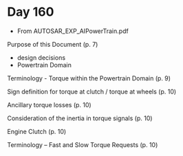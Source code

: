 # Day 160

* From AUTOSAR\_EXP\_AIPowerTrain.pdf

Purpose of this Document (p. 7)
* design decisions
* Powertrain Domain

Terminology - Torque within the Powertrain Domain (p. 9)

Sign definition for torque at clutch / torque at wheels (p. 10)

Ancillary torque losses (p. 10)

Consideration of the inertia in torque signals (p. 10)

Engine Clutch (p. 10)

Terminology – Fast and Slow Torque Requests (p. 10)
